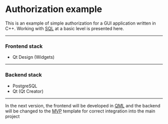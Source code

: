 # Authorization example

This is an example of simple authorization for a GUI application written in C++. Working with [SQL](https://ru.wikipedia.org/wiki/SQL) at a basic level is presented here.
___

###  Frontend stack
+ Qt Design (Widgets)
___
### Backend stack
  + PostgreSQL 
  + Qt (Qt Creator)

___
In the next version, the frontend will be developed in [QML](https://ru.wikipedia.org/wiki/QML) and the backend will be changed to the [MVP](https://ru.wikipedia.org/wiki/Model-View-Presenter) template for correct integration into the main project
